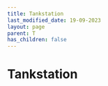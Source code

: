```yaml
---
title: Tankstation
last_modified_date: 19-09-2023
layout: page
parent: T
has_children: false
---
```


Tankstation
===========

